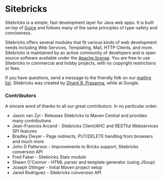 
# Sitebricks

Sitebricks is a simple, fast development layer for Java web apps. It is built on top of [Guice](http://code.google.com/p/google-guice)
and follows many of the same principles of type-safety and conciseness.

Sitebricks offers several modules that fit various kinds of web development needs including Web Services,
Templating, Mail, HTTP Clients, and more. Sitebricks is maintained by an active community of developers
 and is open source software available under the [Apache license](http://www.apache.org/licenses/LICENSE-2.0.html).
 You are free to use Sitebricks in commercial and hobby projects, with no copyright restrictions or
 fees.

If you have questions, send a message to the friendly folk on our [mailing list](http://groups.google.com/group/google-sitebricks).
Sitebricks was created by [Dhanji R. Prasanna](http://twitter.com/dhanji), while at Google.

### Contributors

A sincere word of thanks to all our great contributors. In no particular order:

  * Jason van Zyl - Releases Sitebricks to Maven Central and provides many contributions
  * Jean-Francois Arcand - Sitebricks Client/AHC and RESTful Webservices SPI features
  * Bradley Dwyer - Page redirects, PUT/DELETE handling from browsers and much more
  * John D Patterson - Improvements to Bricks support, Sitebricks conversion API
  * Fred Faber - Sitebricks Stats module
  * Shawn O'Connor - HTML parser and template generator (using JSoup)
  * Joseph Ottinger - Initial Maven project setup
  * Jared Rodriguez - Sitebricks conversion API